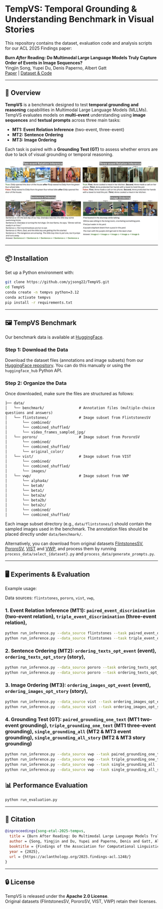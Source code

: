 # TempVS: Temporal Grounding & Understanding Benchmark in Visual Stories

This repository contains the dataset, evaluation code and analysis scripts for our ACL 2025 Findings paper:

**Burn *After* Reading: Do Multimodal Large Language Models Truly Capture Order of Events in Image Sequences?**  
Yingjin Song, Yupei Du, Denis Paperno, Albert Gatt  
[Paper](https://aclanthology.org/2025.findings-acl.1248/) | [Dataset & Code](https://github.com/yjsong22/TempVS)

---

## 📌 Overview

**TempVS** is a benchmark designed to test **temporal grounding and reasoning** capabilities in Multimodal Large Language Models (MLLMs). TempVS evaluates models on **multi-event** understanding using **image sequences** and **textual prompts** across three main tasks:

- **MT1: Event Relation Inference** (two-event, three-event)
- **MT2: Sentence Ordering**  
- **MT3: Image Ordering**  

Each task is paired with a **Grounding Test (GT)** to assess whether errors are due to lack of visual grounding or temporal reasoning.

![TempVS Examples](assets/examples.png)

---

## 📦 Installation

Set up a Python environment with:

```bash
git clone https://github.com/yjsong22/TempVS.git
cd TempVS
conda create -n tempvs python=3.12
conda activate tempvs
pip install -r requirements.txt
```

---

## 🖼️ TempVS Benchmark

Our benchmark data is available at [HuggingFace](https://huggingface.co/datasets/yingjins/TempVS).

### Step 1: Download the Data

Download the dataset files (annotations and image subsets) from our [HuggingFace repository](https://huggingface.co/datasets/yingjins/TempVS). You can do this manually or using the `huggingface_hub` Python API.


### Step 2: Organize the Data

Once downloaded, make sure the files are structured as follows:

```
├── data/
│   └── benchmark/                # Annotation files (multiple-choice questions and answers)
│   └── flintstones/              # Image subset from FlintstonesSV
│       └── combined/
│       └── combined_shuffled/
│       └── video_frames_sampled_jpg/
│   └── pororo/                   # Image subset from PororoSV
│       └── combined/
│       └── combined_shuffled/
│       └── original_color/
│   └── vist/                     # Image subset from VIST
│       └── combined/
│       └── combined_shuffled/
│       └── images/
│   └── vwp/                      # Image subset from VWP
│       └── alpha4a/
│       └── beta0/
│       └── beta1/
│       └── beta2a/
│       └── beta2b/
│       └── beta2c/
│       └── combined/
│       └── combined_shuffled/
```

Each image subset directory (e.g., `data/flintstones/`) should contain the sampled images used in the benchmark. The annotation files should be placed directly under `data/benchmark/`.


Alternatively, you can download from original datasets [FlintstonesSV](https://aclanthology.org/2021.emnlp-main.543/), [PororoSV](https://openaccess.thecvf.com/content_CVPR_2019/papers/Li_StoryGAN_A_Sequential_Conditional_GAN_for_Story_Visualization_CVPR_2019_paper.pdf), [VIST](https://visionandlanguage.net/VIST/dataset.html) and [VWP](https://huggingface.co/datasets/tonyhong/vwp), and process them by running `process_data/select_{dataset}.py` and `process_data/generate_prompts.py`.

---

## 🖥️ Experiments & Evaluation

Example usage:

Data sources: `flintstones`, `pororo`, `vist`,  `vwp`,

### 1. **Event Relation Inference (MT1)**: `paired_event_discrimination` (two-event relation), `triple_event_discrimination` (three-event relation), 
```bash
python run_inference.py --data_source flintstones --task paired_event_discrimination --model_id OpenGVLab/InternVL2_5-78B-MPO
python run_inference.py --data_source flintstones --task triple_event_discrimination --model_id OpenGVLab/InternVL2_5-78B-MPO
```

### 2. **Sentence Ordering (MT2)**: `ordering_texts_opt_event` (event),  `ordering_texts_opt_story` (story), 
```bash
python run_inference.py --data_source pororo --task ordering_texts_opt_event --model_id microsoft/Phi-3.5-vision-instruct
python run_inference.py --data_source pororo --task ordering_texts_opt_story --model_id microsoft/Phi-3.5-vision-instruct
```

### 3. **Image Ordering (MT3)**: `ordering_images_opt_event` (event),  `ordering_images_opt_story` (story), 
```bash
python run_inference.py --data_source vist --task ordering_images_opt_event --model_id llava-hf/llava-interleave-qwen-7b-hf
python run_inference.py --data_source vist --task ordering_images_opt_story --model_id llava-hf/llava-interleave-qwen-7b-hf
```

### 4. **Grounding Test (GT)**: `paired_grounding_one_text` (MT1 two-event grounding), `triple_grounding_one_text` (MT1 three-event grounding), `single_grounding_all` (MT2 & MT3 event grounding), `single_grounding_all_story` (MT2 & MT3 story grounding)

```bash
python run_inference.py --data_source vwp --task paired_grounding_one_text --model_id TIGER-Lab/Mantis-8B-Idefics2
python run_inference.py --data_source vwp --task triple_grounding_one_text --model_id TIGER-Lab/Mantis-8B-Idefics2
python run_inference.py --data_source vwp --task single_grounding_all --model_id TIGER-Lab/Mantis-8B-Idefics2
python run_inference.py --data_source vwp --task single_grounding_all_story --model_id TIGER-Lab/Mantis-8B-Idefics2
```


## 📊 Performance Evaluation
```bash
python run_evaluation.py
```

---

## 📜 Citation

```bibtex
@inproceedings{song-etal-2025-tempvs,
  title = {Burn After Reading: Do Multimodal Large Language Models Truly Capture Order of Events in Image Sequences?},
  author = {Song, Yingjin and Du, Yupei and Paperno, Denis and Gatt, Albert},
  booktitle = {Findings of the Association for Computational Linguistics: ACL 2025},
  year = {2025},
  url = {https://aclanthology.org/2025.findings-acl.1248/}
}
```

---

## 🔒 License

TempVS is released under the **Apache 2.0 License**.  
Original datasets (FlintstonesSV, PororoSV, VIST, VWP) retain their licenses.

